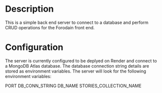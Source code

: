 # Description

This is a simple back end server to connect to a database and perform CRUD operations for the Forodain front end.

# Configuration

The server is currently configured to be deplyed on Render and connect to a MongoDB Atlas database. The database connection string details are stored as environment variables. The server will look for the following environment variables:

PORT
DB_CONN_STRING
DB_NAME
STORIES_COLLECTION_NAME